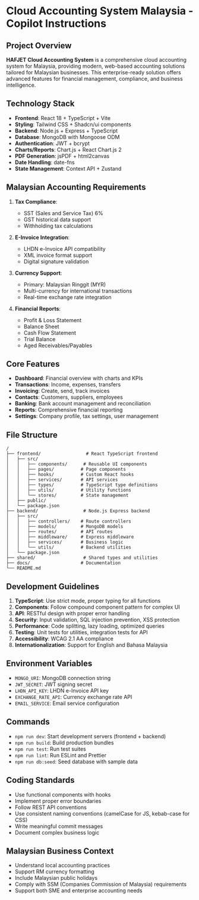 # Cloud Accounting System Malaysia - Copilot Instructions

## Project Overview
**HAFJET Cloud Accounting System** is a comprehensive cloud accounting system for Malaysia, providing modern, web-based accounting solutions tailored for Malaysian businesses. This enterprise-ready solution offers advanced features for financial management, compliance, and business intelligence.

## Technology Stack
- **Frontend**: React 18 + TypeScript + Vite
- **Styling**: Tailwind CSS + Shadcn/ui components
- **Backend**: Node.js + Express + TypeScript
- **Database**: MongoDB with Mongoose ODM
- **Authentication**: JWT + bcrypt
- **Charts/Reports**: Chart.js + React Chart.js 2
- **PDF Generation**: jsPDF + html2canvas
- **Date Handling**: date-fns
- **State Management**: Context API + Zustand

## Malaysian Accounting Requirements
1. **Tax Compliance**:
   - SST (Sales and Service Tax) 6%
   - GST historical data support
   - Withholding tax calculations

2. **E-Invoice Integration**:
   - LHDN e-Invoice API compatibility
   - XML invoice format support
   - Digital signature validation

3. **Currency Support**:
   - Primary: Malaysian Ringgit (MYR)
   - Multi-currency for international transactions
   - Real-time exchange rate integration

4. **Financial Reports**:
   - Profit & Loss Statement
   - Balance Sheet
   - Cash Flow Statement
   - Trial Balance
   - Aged Receivables/Payables

## Core Features
- **Dashboard**: Financial overview with charts and KPIs
- **Transactions**: Income, expenses, transfers
- **Invoicing**: Create, send, track invoices
- **Contacts**: Customers, suppliers, employees
- **Banking**: Bank account management and reconciliation
- **Reports**: Comprehensive financial reporting
- **Settings**: Company profile, tax settings, user management

## File Structure
```
/
├── frontend/                 # React TypeScript frontend
│   ├── src/
│   │   ├── components/      # Reusable UI components
│   │   ├── pages/          # Page components
│   │   ├── hooks/          # Custom React hooks
│   │   ├── services/       # API services
│   │   ├── types/          # TypeScript type definitions
│   │   ├── utils/          # Utility functions
│   │   └── stores/         # State management
│   ├── public/
│   └── package.json
├── backend/                 # Node.js Express backend
│   ├── src/
│   │   ├── controllers/    # Route controllers
│   │   ├── models/         # MongoDB models
│   │   ├── routes/         # API routes
│   │   ├── middleware/     # Express middleware
│   │   ├── services/       # Business logic
│   │   └── utils/          # Backend utilities
│   └── package.json
├── shared/                  # Shared types and utilities
├── docs/                   # Documentation
└── README.md
```

## Development Guidelines
1. **TypeScript**: Use strict mode, proper typing for all functions
2. **Components**: Follow compound component pattern for complex UI
3. **API**: RESTful design with proper error handling
4. **Security**: Input validation, SQL injection prevention, XSS protection
5. **Performance**: Code splitting, lazy loading, optimized queries
6. **Testing**: Unit tests for utilities, integration tests for API
7. **Accessibility**: WCAG 2.1 AA compliance
8. **Internationalization**: Support for English and Bahasa Malaysia

## Environment Variables
- `MONGO_URI`: MongoDB connection string
- `JWT_SECRET`: JWT signing secret
- `LHDN_API_KEY`: LHDN e-Invoice API key
- `EXCHANGE_RATE_API`: Currency exchange rate API
- `EMAIL_SERVICE`: Email service configuration

## Commands
- `npm run dev`: Start development servers (frontend + backend)
- `npm run build`: Build production bundles
- `npm run test`: Run test suites
- `npm run lint`: Run ESLint and Prettier
- `npm run db:seed`: Seed database with sample data

## Coding Standards
- Use functional components with hooks
- Implement proper error boundaries
- Follow REST API conventions
- Use consistent naming conventions (camelCase for JS, kebab-case for CSS)
- Write meaningful commit messages
- Document complex business logic

## Malaysian Business Context
- Understand local accounting practices
- Support RM currency formatting
- Include Malaysian public holidays
- Comply with SSM (Companies Commission of Malaysia) requirements
- Support both SME and enterprise accounting needs
